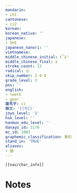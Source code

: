 ```yaml
---
mandarin:
- chǐ
cantonese:
- ci2
korean:
korean_native: ''
japanese:
- SHI
japanese_nanori: ''
vietnamese:
middle_chinese_initial: t͡ɕʰ
middle_chinese_final: ɨ
stroke_count: 12
radical: 止
skip_number: 2-4-8
grade_level: 3
pos: ''
english:
- teeth
- gear
羅馬字: ci
韓文: '[[치]]'
joyo_level: '2'
hsk_level: ''
hanmun_edu_level: ''
danayo_id: 3170
mc_id: 1083
graphemic_classification: 象形
stand_in: 'TRUE'
aliases:
- 齒
---
```

```meta-bind-embed
[[nav/char_info]]
```

# Notes
